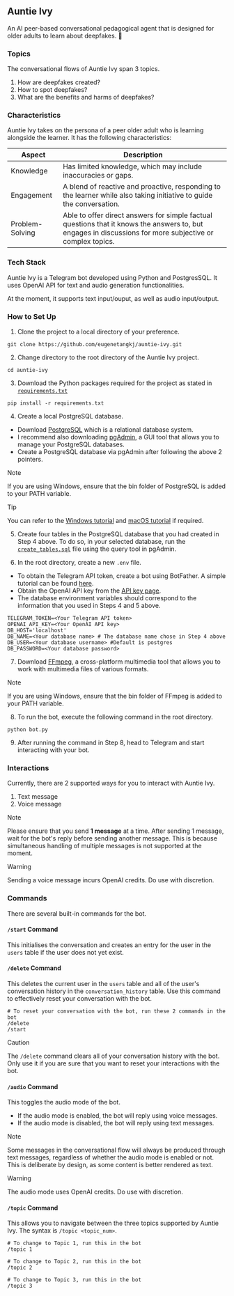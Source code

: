 ## Auntie Ivy
An AI peer-based conversational pedagogical agent that is designed for older adults to learn about deepfakes. 🧓

### Topics
The conversational flows of Auntie Ivy span 3 topics.

1. How are deepfakes created?
2. How to spot deepfakes?
3. What are the benefits and harms of deepfakes?


### Characteristics
Auntie Ivy takes on the persona of a peer older adult who is learning alongside the learner. It has the following characteristics:

| Aspect          | Description                                                                                                                                               |
|-----------------|-----------------------------------------------------------------------------------------------------------------------------------------------------------|
| Knowledge       | Has limited knowledge, which may include inaccuracies or gaps.                                                                                            |
| Engagement      | A blend of reactive and proactive, responding to the learner while also taking initiative to guide the conversation.                                      |
| Problem-Solving | Able to offer direct answers for simple factual questions that it knows the answers to, but engages in discussions for more subjective or complex topics. |


### Tech Stack
Auntie Ivy is a Telegram bot developed using Python and PostgresSQL. It uses OpenAI API for text and audio generation functionalities.

At the moment, it supports text input/ouput, as well as audio input/output.


### How to Set Up
1. Clone the project to a local directory of your preference.

```
git clone https://github.com/eugenetangkj/auntie-ivy.git
```

2. Change directory to the root directory of the Auntie Ivy project.
```
cd auntie-ivy
```

3. Download the Python packages required for the project as stated in [`requirements.txt`](requirements.txt)

```
pip install -r requirements.txt
```

4. Create a local PostgreSQL database.

- Download [PostgreSQL](https://www.postgresql.org/download/) which is a relational database system.
- I recommend also downloading [pgAdmin](https://www.pgadmin.org/download/), a GUI tool that allows you to manage your PostgreSQL databases. 
- Create a PostgreSQL database via pgAdmin after following the above 2 pointers.

> [!NOTE]
> If you are using Windows, ensure that the bin folder of PostgreSQL is added to your PATH variable.

> [!TIP]
> You can refer to the [Windows tutorial](https://www.youtube.com/watch?v=v1d2Fa9FPOQ) and [macOS tutorial](https://www.youtube.com/watch?v=fy-42clnbmc) if required.


5. Create four tables in the PostgreSQL database that you had created in Step 4 above. To do so, in your selected database, run the [`create_tables.sql`](/sql_files/create_tables.sql) file using the query tool in pgAdmin.


6. In the root directory, create a new `.env` file.
- To obtain the Telegram API token, create a bot using BotFather. A simple tutorial can be found [here](https://medium.com/@Elhazin/creating-a-telegram-bot-55e6ca4e337d).
- Obtain the OpenAI API key from the [API key page](https://help.openai.com/en/articles/4936850-where-do-i-find-my-openai-api-key).
- The database environment variables should correspond to the information that you used in Steps 4 and 5 above. 

```
TELEGRAM_TOKEN=<Your Telegram API token>
OPENAI_API_KEY=<Your OpenAI API key>
DB_HOST='localhost'
DB_NAME=<Your database name> # The database name chose in Step 4 above
DB_USER=<Your database username> #Default is postgres
DB_PASSWORD=<Your database password>
```

7. Download [FFmpeg](https://www.ffmpeg.org/download.html), a cross-platform multimedia tool that allows you to work with multimedia files of various formats.

> [!NOTE]
> If you are using Windows, ensure that the bin folder of FFmpeg is added to your PATH variable.

8. To run the bot, execute the following command in the root directory.
```
python bot.py
```

9. After running the command in Step 8, head to Telegram and start interacting with your bot.

### Interactions
Currently, there are 2 supported ways for you to interact with Auntie Ivy.
1. Text message
2. Voice message

> [!NOTE]
> Please ensure that you send **1 message** at a time. After sending 1 message, wait for the bot's reply before sending another message. This is because simultaneous handling of multiple messages is not supported at the moment.

> [!WARNING]
> Sending a voice message incurs OpenAI credits. Do use with discretion.


### Commands
There are several built-in commands for the bot.

#### `/start` Command
This initialises the conversation and creates an entry for the user in the `users` table if the user does not yet exist.

#### `/delete` Command
This deletes the current user in the `users` table and all of the user's conversation history in the `conversation_history` table. Use this command to effectively reset your conversation with the bot.

```
# To reset your conversation with the bot, run these 2 commands in the bot
/delete
/start
```

> [!CAUTION]
> The `/delete` command clears all of your conversation history with the bot. Only use it if you are sure that you want to reset your interactions with the bot.

#### `/audio` Command
This toggles the audio mode of the bot.
- If the audio mode is enabled, the bot will reply using voice messages.
- If the audio mode is disabled, the bot will reply using text messages.

> [!NOTE]
> Some messages in the conversational flow will always be produced through text messages, regardless of whether the audio mode is enabled or not. This is deliberate by design, as some content is better rendered as text.

> [!WARNING]
> The audio mode uses OpenAI credits. Do use with discretion.

#### `/topic` Command
This allows you to navigate between the three topics supported by Auntie Ivy. The syntax is `/topic <topic_num>`.
```
# To change to Topic 1, run this in the bot
/topic 1

# To change to Topic 2, run this in the bot
/topic 2

# To change to Topic 3, run this in the bot
/topic 3
```